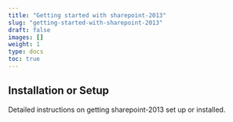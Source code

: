 ```yaml
---
title: "Getting started with sharepoint-2013"
slug: "getting-started-with-sharepoint-2013"
draft: false
images: []
weight: 1
type: docs
toc: true
---
```


## Installation or Setup
Detailed instructions on getting sharepoint-2013 set up or installed.

